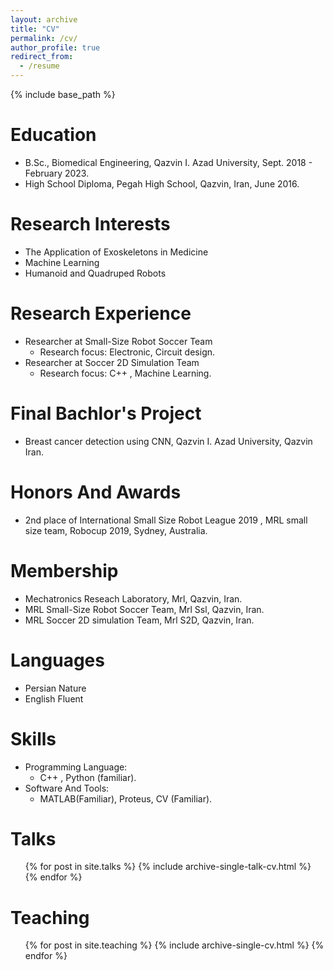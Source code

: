 ```yaml
---
layout: archive
title: "CV"
permalink: /cv/
author_profile: true
redirect_from:
  - /resume
---
```


{% include base_path %}

Education
======
* B.Sc., Biomedical Engineering, Qazvin I. Azad University, Sept. 2018 - February 2023.
* High School Diploma, Pegah High School, Qazvin, Iran, June 2016.

Research Interests
======
* The Application of Exoskeletons in Medicine
* Machine Learning
* Humanoid and Quadruped Robots

Research Experience
======
* Researcher at Small-Size Robot Soccer Team
  * Research focus: Electronic, Circuit design.
* Researcher at Soccer 2D Simulation Team
  * Research focus: C++ , Machine Learning.

Final Bachlor's Project
======
* Breast cancer detection using CNN, Qazvin I. Azad University, Qazvin Iran.

Honors And Awards
======
* 2nd place of International Small Size Robot League 2019
, MRL small size team, Robocup 2019, Sydney, Australia.

Membership
======
* Mechatronics Reseach Laboratory, Mrl, Qazvin, Iran.
* MRL Small-Size Robot Soccer Team, Mrl Ssl, Qazvin, Iran.
* MRL Soccer 2D simulation Team, Mrl S2D, Qazvin, Iran.

Languages
======
* Persian Nature
* English Fluent

Skills
======
* Programming Language:
  * C++ , Python (familiar).
* Software And Tools:
  * MATLAB(Familiar), Proteus, CV (Familiar).
  
Talks
======
  <ul>{% for post in site.talks %}
    {% include archive-single-talk-cv.html %}
  {% endfor %}</ul>
  
Teaching
======
  <ul>{% for post in site.teaching %}
    {% include archive-single-cv.html %}
  {% endfor %}</ul>
  
